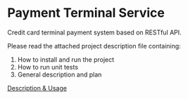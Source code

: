 # Payment Terminal Service
Credit card terminal payment system based on RESTful API.

Please read the attached project description file containing: 
1. How to install and run the project 
2. How to run unit tests
3. General description and plan 

[Description & Usage](./Payment%20Terminal%20project%20-%20Description.pdf)
